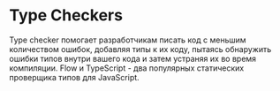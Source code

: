 # Type Checkers

Type checker помогает разработчикам писать код с меньшим количеством ошибок, добавляя типы к их коду, пытаясь обнаружить ошибки типов внутри вашего кода и затем устраняя их во время компиляции. Flow и TypeScript - два популярных статических проверщика типов для JavaScript.

